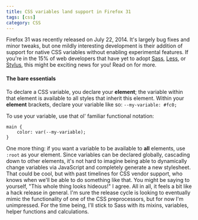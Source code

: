 ```yaml
---
title: CSS variables land support in Firefox 31
tags: [css]
category: CSS
---
```


Firefox 31 was recently released on July 22, 2014. It's largely bug fixes and minor tweaks, but one mildly interesting development is their addition of support for native CSS variables without enabling experimental features. If you're in the 15% of web developers that have yet to adopt [Sass](http://sass-lang.com), [Less](http://lesscss.org/), or [Stylus](http://learnboost.github.io/stylus/), this might be exciting news for you! Read on for more.

#### The bare essentials

To declare a CSS variable, you declare your **element**; the variable within that element is available to all styles that inherit this element. Within your **element** brackets, declare your variable like so: `--my-variable: #fc0;`

To use your variable, use that ol' familiar functional notation:

~~~
main {
	color: var(--my-variable);
}
~~~

One more thing: if you want a variable to be available to **all** elements, use `:root` as your element. Since variables can be declared globally, cascading down to other elements, it's not hard to imagine being able to dynamically change variables via JavaScript and completely generate a new stylesheet. That could be cool, but with past timelines for CSS vendor support, who knows when we'll be able to do something like that. You might be saying to yourself, "This whole thing looks hideous!" I agree. All in all, it feels a bit like a hack release in general. I'm sure the release cycle is looking to eventually mimic the functionality of one of the CSS preprocessors, but for now I'm unimpressed. For the time being, I'll stick to Sass with its mixins, variables, helper functions and calculations.
